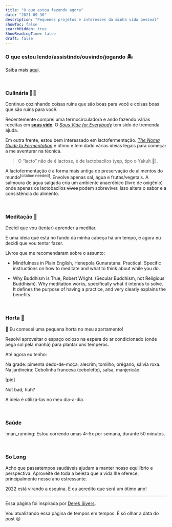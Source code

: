 ```yaml
---
title: "O que estou fazendo agora"
date: "2021-09-30"
description: "Pequenos projetos e interesses da minha vida pessoal"
showToc: false
searchHidden: true
ShowReadingTime: false
draft: false
---
```


### O que estou lendo/assistindo/ouvindo/jogando :desert_island:

Saiba mais [aqui](https://odirk.org/midia-consumida).

&nbsp;
&nbsp;

### Culinária :cook:

Continuo cozinhando coisas ruins que são boas para você e coisas boas que são ruins para você.

Recentemente comprei uma termocirculadora e ando fazendo várias receitas em **[sous vide](https://pt.wikipedia.org/wiki/Sous_vide)**. O *[Sous Vide for Everybody](https://www.amazon.com/Sous-Vide-Everybody-Foolproof-Technique/dp/1945256494)* tem sido de tremenda ajuda.

Em outra frente, estou bem interessado em lactofermentação. *[The Noma Guide to Fermentation](https://www.amazon.com/Noma-Guide-Fermentation-lacto-ferments-Foundations/dp/1579657184)* é ótimo e tem dado várias ideias legais para começar a me aventurar na técnica.

> O “lacto” não de é lactose, é de lactobacilos (yep, tipo o Yakult :rofl:).

A lactofermentação é a forma mais antiga de preservação de alimentos do mundo<sup>[citation needed]</sup>. Envolve apenas sal, água e frutas/vegetais. A salmoura de água salgada cria um ambiente anaeróbico (livre de oxigênio) onde apenas os lactobacilos ~~vivos~~ podem sobreviver. Isso altera o sabor e a consistência do alimento.

&nbsp;
&nbsp;

### Meditação :lotus_position:

Decidi que vou (tentar) aprender a meditar.

É uma ideia que está no fundo da minha cabeça há um tempo, e agora eu decidi que vou tentar fazer.

Livros que me recomendaram sobre o assunto:

- Mindfulness in Plain English, Henepola Gunaratana. 
Practical. Specific instructions on how to meditate and what to think about while you do.

- Why Buddhism is True, Robert Wright. 
(Secular Buddhism, not Religious Buddhism). Why meditation works, specifically what it intends to solve. It defines the purpose of having a practice, and very clearly explains the benefits.

&nbsp;
&nbsp;

### Horta :herb:

:herb: Eu comecei uma pequena horta no meu apartamento!

Resolvi aproveitar o espaço ocioso na espera do ar condicionado (onde pega sol pela manhã) para plantar uns temperos.

Até agora eu tenho:

Na grade: pimenta dedo-de-moça; alecrim; tomilho; orégano; sálvia roxa. Na jardineira: Cebolinha francesa (cebolette), salsa, manjericão.

[pic]

Not bad, huh?

A ideia é utilizá-las no meu dia-a-dia.

&nbsp;
&nbsp;

### Saúde

:man_running: Estou correndo umas 4~5x por semana, durante 50 minutos.

&nbsp;
&nbsp;

### So Long

Acho que passatempos saudáveis ajudam a manter nosso equilíbrio e perspectiva. Aproveite de toda a beleza que a vida lhe oferece, principalmente nesse ano estressante. 

2022 está virando a esquina. E eu acredito que será um ótimo ano!

---

Essa página foi inspirada por [Derek Sivers](https://nownownow.com/about). 

Vou atualizando essa página de tempos em tempos. É só olhar a data do post :wink: